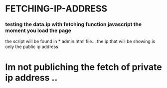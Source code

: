 # FETCHING-IP-ADDRESS
### testing the data.ip with fetching function javascript the moment you load the page 
the script will be found in * admin.html file...
the ip that will be showing is only the public ip address 
# Im not publiching the fetch of private ip address ..
